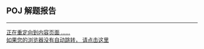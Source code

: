 ## POJ 解题报告

------


<a class="download" href="https://github.com/lyy289065406/POJ-Solving-Reports/"><i class="fa external-link-square"></i>正在重定向到内容页面 ......</a>
<br/>
<a href="https://github.com/lyy289065406/POJ-Solving-Reports/">如果您的浏览器没有自动跳转， 请点击这里</a>


<head>
    <!-- 自动跳转 -->
    <meta http-equiv="refresh" content="0; url=https://github.com/lyy289065406/POJ-Solving-Reports/">
</head>
